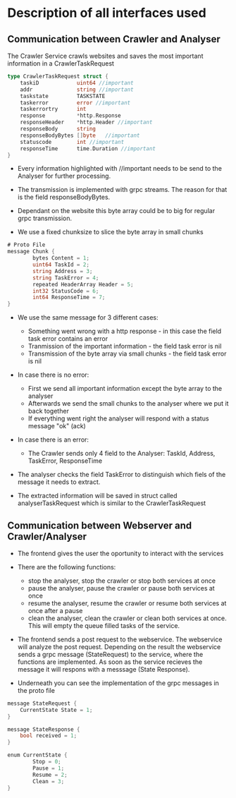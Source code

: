 # Description of all interfaces used

## Communication between Crawler and Analyser

The Crawler Service crawls websites and saves the most important information in a CrawlerTaskRequest

```go
type CrawlerTaskRequest struct {
	taskiD            uint64 //important
	addr              string //important
	taskstate         TASKSTATE
	taskerror         error //important
	taskerrortry      int   
	response          *http.Response
	responseHeader    *http.Header //important
	responseBody      string
	responseBodyBytes []byte   //important     
	statuscode        int //important          
	responseTime      time.Duration //important
}
```

* Every information highlighted with //important needs to be send to the Analyser for further processing.

* The transmission is implemented with grpc streams. The reason for that is the field responseBodyBytes.

* Dependant on the website this byte array could be to big for regular grpc transmission.

* We use a fixed chunksize to slice the byte array in small chunks

```go
# Proto File
message Chunk {
        bytes Content = 1;
        uint64 TaskId = 2;
        string Address = 3;
        string TaskError = 4;
        repeated HeaderArray Header = 5;
        int32 StatusCode = 6;
        int64 ResponseTime = 7;
}
```

* We use the same message for 3 different cases:
    * Something went wrong with a http response - in this case the field task error contains an error
    * Tranmission of the important information - the field task error is nil
    * Transmission of the byte array via small chunks - the field task error is nil

* In case there is no error:
    * First we send all important information except the byte array to the analyser
    * Afterwards we send the small chunks to the analyser where we put it back together
    * If everything went right the analyser will respond  with a status message "ok" (ack)

* In case there is an error:
    * The Crawler sends only 4 field to the Analyser: TaskId, Address, TaskError, ResponseTime

* The analyser checks the field  TaskError to distinguish which fiels of the message it needs to extract. 

* The extracted information will be saved in struct called analyserTaskRequest which is similar to the CrawlerTaskRequest
    

## Communication between Webserver and Crawler/Analyser

* The frontend gives the user the oportunity to interact with the services
* There are the following functions:
    * stop the analyser, stop the crawler or stop both services at once
    * pause the analyser, pause the crawler or pause both services at once
    * resume the analyser, resume the crawler or resume both services at once after a pause
    * clean the analyser, clean the crawler or clean both services at once. This will empty the queue filled tasks of the service.

* The frontend sends a post request to the webservice. The webservice will analyze the post request. Depending on the result the webservice sends a grpc message (StateRequest) to the service, where the functions are implemented. As soon as the service recieves the message it will respons with a messsage (State Response).

* Underneath you can see the implementation of the grpc messages in the proto file

```go
message StateRequest {
    CurrentState State = 1;
}

message StateResponse {
    bool received = 1;
}

enum CurrentState {
        Stop = 0;
        Pause = 1;
        Resume = 2;
        Clean = 3;
}
```